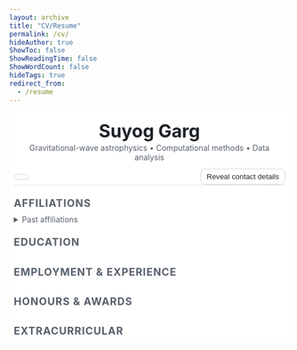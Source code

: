 ```yaml
---
layout: archive
title: "CV/Resume"
permalink: /cv/
hideAuthor: true
ShowToc: false
ShowReadingTime: false
ShowWordCount: false
hideTags: true
redirect_from:
  - /resume
---
```


<section class="cv-root">
  <header class="cv-header">
    <h1 id="cvName">Suyog Garg</h1>
    <p id="cvTagline">Gravitational-wave astrophysics • Computational methods • Data analysis</p>
    <div class="cv-contacts">
      <span class="cv-chip" id="cvWeb" aria-label="Website"><i class="fa fa-globe"></i><a id="cvWebLink" rel="me noopener" target="_blank"></a></span>
      <!-- Sensitive: assembled client-side, opt-in reveal -->
      <span class="cv-chip sens" id="cvEmailWrap" data-nosnippet hidden>
        <i class="fa fa-envelope"></i><a id="cvEmailLink" rel="nofollow"></a>
      </span>
      <span class="cv-chip sens" id="cvAddrWrap" data-nosnippet hidden>
        <i class="fa fa-location-dot"></i><span id="cvAddress"></span>
      </span>
      <span class="cv-chip sens" id="cvDobWrap" data-nosnippet hidden>
        <i class="fa fa-cake-candles"></i><span id="cvDob"></span>
      </span>
      <button id="revealBtn" class="cv-btn" aria-expanded="false" aria-controls="cvEmailWrap cvAddrWrap cvDobWrap">
        <i class="fa fa-eye"></i> Reveal contact details
      </button>
    </div>
  </header>

  <main class="cv-grid">
    <section>
      <h2>Affiliations</h2>
      <ul id="affNow" class="cv-list"></ul>
      <details>
        <summary class="cv-subtle">Past affiliations</summary>
        <ul id="affPast" class="cv-list"></ul>
      </details>
    </section>
    <section>
      <h2>Education</h2>
      <ul id="eduList" class="cv-list"></ul>
    </section>
    <section>
      <h2>Employment & Experience</h2>
      <ul id="expList" class="cv-list"></ul>
    </section>
    <section>
      <h2>Honours & Awards</h2>
      <ul id="awardsList" class="cv-list"></ul>
    </section>
    <section>
      <h2>Extracurricular</h2>
      <ul id="extraList" class="cv-list"></ul>
    </section>
  </main>

  <footer class="cv-foot">
    <small id="cvNote" class="cv-note"></small>
  </footer>
</section>

<link rel="stylesheet" href="https://cdnjs.cloudflare.com/ajax/libs/font-awesome/6.5.0/css/all.min.css">

<style>
/* === CV layout (light/dark + print) =================================== */
.cv-root{--bg:#fff;--fg:#1f2328;--muted:#57606a;--hair:#d0d7de;--chip:#fff;--chip-b:#d0d7de;--pill:#f6f8fa}
@media (prefers-color-scheme: dark){
  .cv-root{--bg:#0d1117;--fg:#c9d1d9;--muted:#8b949e;--hair:#30363d;--chip:#161b22;--chip-b:#30363d;--pill:#161b22}
}
html.dark .cv-root, :root[data-theme="dark"] .cv-root, body.dark .cv-root{
  --bg:#0d1117;--fg:#c9d1d9;--muted:#8b949e;--hair:#30363d;--chip:#161b22;--chip-b:#30363d;--pill:#161b22
}

.cv-root{background:var(--bg); color:var(--fg); padding:0 .5rem}
.cv-header{max-width:980px;margin:0 auto 1rem auto;padding:1rem 0 0 0;border-bottom:1px dashed var(--hair)}
.cv-header h1{margin:0; font-size:2rem; line-height:1.1}
.cv-header p{margin:.25rem 0 .8rem 0; color:var(--muted)}
.cv-contacts{display:flex;flex-wrap:wrap;gap:.5rem;align-items:center}
.cv-chip{display:inline-flex;gap:.4rem;align-items:center;background:var(--chip);border:1px solid var(--chip-b);border-radius:999px;padding:.25rem .6rem}
.cv-chip a{color:inherit;text-decoration:none}
.cv-chip a:hover{text-decoration:underline}
.cv-btn{margin-left:auto;border:1px solid var(--chip-b);background:var(--chip);color:inherit;border-radius:.5rem;padding:.35rem .6rem;cursor:pointer}
.cv-btn:hover{background:var(--pill)}

.cv-grid{max-width:980px;margin:1.1rem auto;display:grid;grid-template-columns:1fr;gap:1.1rem}
.cv-grid h2{margin:.25rem 0 .4rem 0;font-size:1.15rem;text-transform:uppercase;letter-spacing:.06em;color:var(--muted)}
.cv-list{margin:.2rem 0 .6rem 1.1rem}
.cv-list li{margin:.2rem 0 .35rem 0}
.cv-role{font-weight:600}
.cv-meta{color:var(--muted)}
.cv-subtle{color:var(--muted);cursor:pointer}
.cv-note{color:var(--muted); font-family:mistral;}

@media print{
  #revealBtn{display:none}
  .cv-root{padding:0}
  .cv-chip{border-color:#bbb}
}

/* Small helpers */
.sens[hidden]{display:none !important}
</style>

<script>
/** ===== Config ===== **/
const RESUME_JSON_PATH = "/files/resume.json"; // put under /static/json/
const SENSITIVE_KEYS = ["email","address","dob"];  // keys we won't render until user reveals

/** ===== Fallback sample (edit/replace via /json/resume.json) ===== **/
const SAMPLE_RESUME = {
  "basics":{
    "name":"Suyog Garg",
    "tagline":"PhD candidate • Gravitational-wave Astrophysics, Computational Methods",
    "website":"https://suyoggarg.com",
    "email":"gargsuyog@resceu.s.u-tokyo.ac.jp",
    "address":"7-3-1 Hongo, Bunkyo-ku, Tokyo 113-0033, Japan",
    "dob":"1998-05-20",
    "citizenship":"India"
  },
  "affiliations":{
    "current":[
      "Department of Physics, The University of Tokyo, Bunkyo-ku, Tokyo 113-0033, Japan",
      "Research Centre for Early Universe (RESCEU), The University of Tokyo, Bunkyo-ku, Tokyo 113-0033, Japan"
    ],
    "previous":[
      "2021–2023: Institute of Cosmic Ray Research (ICRR), Kashiwa-shi, Chiba 277-8582, Japan"
    ]
  },
  "education":[
    {"degree":"PhD in Physics","org":"The University of Tokyo, Japan","years":"2023 – 2026","advisor":"Kipp Cannon"},
    {"degree":"MSc in Physics","org":"The University of Tokyo, Japan","years":"2021 – 2023","advisor":"Masatake Ohashi"},
    {"degree":"BTech (Mechanical Eng., Design & Manufacturing)","org":"IIITDM Kancheepuram, Chennai","years":"2016 – 2020"},
    {"degree":"High School","org":"Montfort Senior Secondary School, Mandla","years":"2002 – 2016"}
  ],
  "experience":[
    {"role":"Visiting Research Student","org":"OzGrav, Monash University, Australia","when":"Mar & Aug 2025"},
    {"role":"Google Summer of Code Participant (Astropy)","org":"Astropy Project","when":"Jun – Aug 2021"},
    {"role":"Visiting Student (remote)","org":"IIT-BHU, Varanasi","when":"May – Jul 2021"},
    {"role":"Project Student (remote)","org":"Massachusetts Institute of Technology, USA","when":"Dec 2020 – Jun 2021"},
    {"role":"Visiting Student (remote)","org":"TIFR, Mumbai","when":"Nov 2020 – May 2021"},
    {"role":"Visiting Student","org":"IUCAA, Pune","when":"Aug – Oct 2019"},
    {"role":"Physics Summer Research Intern","org":"The Institute of Mathematical Sciences, Chennai","when":"May – Aug 2019"}
  ],
  "awards":[
    "Invited to address 2025 batch of MEXT scholars at Embassy of Japan in India (2025)",
    "Graduate Research Abroad Program (UTokyo) — visit to Seoul National University (2025)",
    "ULVAC–Hayashi Seed Funding between MIT and UTokyo — research featured (2024–25)",
    "Embassy-recommended MEXT Scholarship, Japan (2021–2023; 2023–2026)",
    "Provisional admission to SOKENDAI Graduate Program (2020)",
    "Vacations Student Program, IUCAA, Pune (2020)",
    "CBSE Distinction Certificate (2016)"
  ],
  "activities":[
    "Teaching Assistant, Gravitational-Wave Physics (2023, 2024, 2025)",
    "Secretary, University of Tokyo Indian Student Association (UTISA) (Jul 2022 – Jun 2023)",
    "Content writer, BrightBegins.com (Sep – Nov 2020)",
    "Contributing Editor, Margdarshan Magazine, IIITDM Kancheepuram (Jan 2017 – Apr 2018)",
    "Social Service Volunteer, VIDHAI (2017 – 2018)"
  ],
  "note":"Live life in such a way that life itself has a crush on you! — unknown (2025-09-15)"
};

/** ===== DOM els ===== **/
const E = sel => document.querySelector(sel);
const els = {
  name: E('#cvName'), tagline: E('#cvTagline'),
  webLink: E('#cvWebLink'),
  emailWrap: E('#cvEmailWrap'), emailLink: E('#cvEmailLink'),
  addrWrap: E('#cvAddrWrap'), address: E('#cvAddress'),
  dobWrap: E('#cvDobWrap'), dob: E('#cvDob'),
  revealBtn: E('#revealBtn'),
  affNow: E('#affNow'), affPast: E('#affPast'),
  eduList: E('#eduList'), expList: E('#expList'),
  awardsList: E('#awardsList'), extraList: E('#extraList'),
  note: E('#cvNote')
};

/** ===== Helpers ===== **/
const safe = s => (s??"").toString();
function li(html){ const li=document.createElement('li'); li.innerHTML=html; return li; }
function obfEmailClear(email){
  // Convert to "mailto:" on demand
  const [u,d]=email.split('@'); return {text:`${u} [at] ${d}`, href:`mailto:${u}@${d}`};
}
function setSensitiveVisible(on){
  [els.emailWrap,els.addrWrap,els.dobWrap].forEach(x=>{ if(!x) return; x.hidden = !on; });
  if(els.revealBtn){
    els.revealBtn.setAttribute('aria-expanded', String(on));
    els.revealBtn.innerHTML = on
      ? '<i class="fa fa-eye-slash"></i> Hide contact details'
      : '<i class="fa fa-eye"></i> Reveal contact details';
  }
}

/** ===== Render ===== **/
function renderCV(cv){
  const b = cv.basics || {};
  // Header
  if(b.name) els.name.textContent = b.name;
  els.tagline.textContent = safe(b.tagline || ''); 
  if(b.website){ els.webLink.textContent = b.website.replace(/^https?:\/\//,''); els.webLink.href = b.website; }

  // Sensitive (not shown until reveal)
  if(b.email){
    const {text, href} = obfEmailClear(b.email);
    els.emailLink.textContent = text; els.emailLink.href = href;
  }
  if(b.address){ els.address.textContent = b.address; }
  if(b.dob){ els.dob.textContent = b.dob; }

  // Affiliations
  (cv.affiliations?.current||[]).forEach(t => els.affNow.appendChild(li(`<span class="cv-role">Present:</span> <span class="cv-meta">${safe(t)}</span>`)));
  (cv.affiliations?.previous||[]).forEach(t => els.affPast.appendChild(li(`<span class="cv-meta">${safe(t)}</span>`)));

  // Education
  (cv.education||[]).forEach(e=>{
    const adv = e.advisor ? ` <span class="cv-meta">(advisor: ${safe(e.advisor)})</span>` : '';
    els.eduList.appendChild(li(`<span class="cv-role">${safe(e.degree)}</span>, ${safe(e.org)} <span class="cv-meta">— ${safe(e.years)}</span>${adv}`));
  });

  // Experience
  (cv.experience||[]).forEach(x=>{
    els.expList.appendChild(li(`<span class="cv-role">${safe(x.role)}</span>, ${safe(x.org)} <span class="cv-meta">— ${safe(x.when)}</span>`));
  });

  // Awards
  (cv.awards||[]).forEach(a=>els.awardsList.appendChild(li(safe(a))));

  // Extras
  (cv.activities||[]).forEach(e=>els.extraList.appendChild(li(safe(e))));

  // Note
  els.note.textContent = safe(cv.note||'');
}

/** ===== Boot ===== **/
async function boot(){
  let data = null;
  try{
    const url = new URL(RESUME_JSON_PATH, document.baseURI).href;
    const res = await fetch(url, {cache:'no-store'});
    if(res.ok){ data = await res.json(); }
  }catch(e){ /* ignore */ }
  if(!data) data = SAMPLE_RESUME;

  renderCV(data);
  setSensitiveVisible(false);

  // Toggle reveal
  els.revealBtn?.addEventListener('click', ()=>{
    const on = els.emailWrap.hidden; setSensitiveVisible(on);
  });
}

if(document.readyState === 'loading') document.addEventListener('DOMContentLoaded', boot);
else boot();
</script>



<!--
<object data="/files/acadSummary-Nov2023.pdf" type="application/pdf" width="700px" height="700px">
    <embed src="/files/acadSummary-Nov2023.pdf">
        <p>This browser does not support PDFs. Please download the PDF to view it: <a href="https://www.suyog7130.github.io/files/acadSummary-Apr2024-no-contact.png">Download PDF</a></p>
    </embed>
</object>
-->

<!--<span style="text-align:center">
<img src="/files/acadSummary-Apr2024-no-contact.png" alt="acadSummary-Apr2024" style="height:100%; width:71%;dpi:300;"/>
</span>-->



<!--

Education
======
* B.S. in GitHub, GitHub University, 2012
* M.S. in Jekyll, GitHub University, 2014
* Ph.D in Version Control Theory, GitHub University, 2018 (expected)

Work experience
======
* Summer 2015: Research Assistant
  * Github University
  * Duties included: Tagging issues
  * Supervisor: Professor Git

* Fall 2015: Research Assistant
  * Github University
  * Duties included: Merging pull requests
  * Supervisor: Professor Hub
  
Skills
======
* Skill 1
* Skill 2
  * Sub-skill 2.1
  * Sub-skill 2.2
  * Sub-skill 2.3
* Skill 3

Publications
======
  <ul>{% for post in site.publications %}
    {% include archive-single-cv.html %}
  {% endfor %}</ul>
  
Talks
======
  <ul>{% for post in site.talks %}
    {% include archive-single-talk-cv.html %}
  {% endfor %}</ul>
  
Teaching
======
  <ul>{% for post in site.teaching %}
    {% include archive-single-cv.html %}
  {% endfor %}</ul>
  
Service and leadership
======
* Currently signed in to 43 different slack teams

-->
